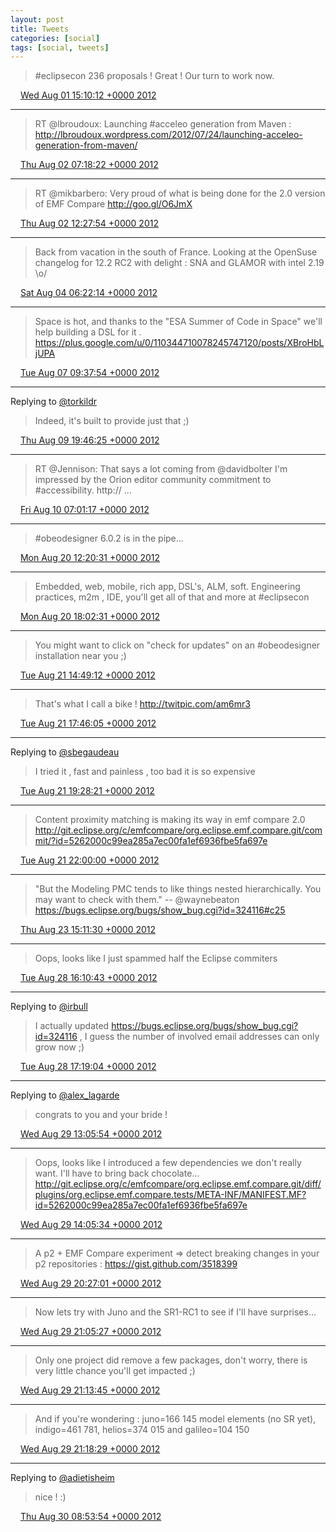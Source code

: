 ```yaml
---
layout: post
title: Tweets
categories: [social]
tags: [social, tweets]
---
```


> #eclipsecon 236 proposals ! Great ! Our turn to work now.

<img src="{{ site.url }}/media/tweet.ico" width="12" /> [Wed Aug 01 15:10:12 +0000 2012](https://twitter.com/bruncedric/status/230681845539405825)

----

> RT @lbroudoux: Launching #acceleo generation from Maven : http://lbroudoux.wordpress.com/2012/07/24/launching-acceleo-generation-from-maven/

<img src="{{ site.url }}/media/tweet.ico" width="12" /> [Thu Aug 02 07:18:22 +0000 2012](https://twitter.com/bruncedric/status/230925490926530560)

----

> RT @mikbarbero: Very proud of what is being done for the 2.0 version of EMF Compare http://goo.gl/O6JmX

<img src="{{ site.url }}/media/tweet.ico" width="12" /> [Thu Aug 02 12:27:54 +0000 2012](https://twitter.com/bruncedric/status/231003389343961088)

----

> Back from vacation in the south of France. Looking at the OpenSuse changelog for 12.2 RC2 with delight : SNA and GLAMOR with intel 2.19 \o/

<img src="{{ site.url }}/media/tweet.ico" width="12" /> [Sat Aug 04 06:22:14 +0000 2012](https://twitter.com/bruncedric/status/231636143534374912)

----

> Space is hot, and thanks to the "ESA Summer of Code in Space" we'll help building a DSL for it . https://plus.google.com/u/0/110344710078245747120/posts/XBroHbLjUPA

<img src="{{ site.url }}/media/tweet.ico" width="12" /> [Tue Aug 07 09:37:54 +0000 2012](https://twitter.com/bruncedric/status/232772544879554560)

----

Replying to [@torkildr](https://twitter.com/torkildr/status/233636949947191296)

> Indeed, it's built to provide just that ;)

<img src="{{ site.url }}/media/tweet.ico" width="12" /> [Thu Aug 09 19:46:25 +0000 2012](https://twitter.com/bruncedric/status/233650460005920768)

----

> RT @Jennison: That says a lot coming from @davidbolter I'm impressed by the Orion editor community commitment to #accessibility. http:// ...

<img src="{{ site.url }}/media/tweet.ico" width="12" /> [Fri Aug 10 07:01:17 +0000 2012](https://twitter.com/bruncedric/status/233820297457967104)

----

> #obeodesigner 6.0.2 is in the pipe...

<img src="{{ site.url }}/media/tweet.ico" width="12" /> [Mon Aug 20 12:20:31 +0000 2012](https://twitter.com/bruncedric/status/237524513808601088)

----

> Embedded, web, mobile, rich app‚ DSL's, ALM, soft. Engineering practices, m2m , IDE, you'll get all of that and more at #eclipsecon

<img src="{{ site.url }}/media/tweet.ico" width="12" /> [Mon Aug 20 18:02:31 +0000 2012](https://twitter.com/bruncedric/status/237610579735506945)

----

> You might want to click on "check for updates" on an #obeodesigner installation near you ;)

<img src="{{ site.url }}/media/tweet.ico" width="12" /> [Tue Aug 21 14:49:12 +0000 2012](https://twitter.com/bruncedric/status/237924318045159424)

----

> That's what I call a bike ! http://twitpic.com/am6mr3

<img src="{{ site.url }}/media/tweet.ico" width="12" /> [Tue Aug 21 17:46:05 +0000 2012](https://twitter.com/bruncedric/status/237968832390643712)

----

Replying to [@sbegaudeau](https://twitter.com/sbegaudeau/status/237969500874629120)

> I tried it ‚ fast and painless ‚ too bad it is so  expensive

<img src="{{ site.url }}/media/tweet.ico" width="12" /> [Tue Aug 21 19:28:21 +0000 2012](https://twitter.com/bruncedric/status/237994569533358080)

----

> Content proximity matching is making its way in emf compare 2.0 http://git.eclipse.org/c/emfcompare/org.eclipse.emf.compare.git/commit/?id=5262000c99ea285a7ec00fa1ef6936fbe5fa697e

<img src="{{ site.url }}/media/tweet.ico" width="12" /> [Tue Aug 21 22:00:00 +0000 2012](https://twitter.com/bruncedric/status/238032730363924480)

----

> "But the Modeling PMC tends to like things nested hierarchically. You may want to check with them." -- @waynebeaton  https://bugs.eclipse.org/bugs/show_bug.cgi?id=324116#c25

<img src="{{ site.url }}/media/tweet.ico" width="12" /> [Thu Aug 23 15:11:30 +0000 2012](https://twitter.com/bruncedric/status/238654705767677952)

----

> Oops, looks like I just spammed half the Eclipse commiters

<img src="{{ site.url }}/media/tweet.ico" width="12" /> [Tue Aug 28 16:10:43 +0000 2012](https://twitter.com/bruncedric/status/240481545608126464)

----

Replying to [@irbull](https://twitter.com/irbull/status/240485814939832320)

> I actually updated https://bugs.eclipse.org/bugs/show_bug.cgi?id=324116 , I guess the number of involved email addresses can only grow now ;)

<img src="{{ site.url }}/media/tweet.ico" width="12" /> [Tue Aug 28 17:19:04 +0000 2012](https://twitter.com/bruncedric/status/240498748214616064)

----

Replying to [@alex_lagarde](https://twitter.com/alex_morel_/status/240794276781510656)

> congrats to you and your bride !

<img src="{{ site.url }}/media/tweet.ico" width="12" /> [Wed Aug 29 13:05:54 +0000 2012](https://twitter.com/bruncedric/status/240797425097379840)

----

> Oops, looks like I introduced a few dependencies we don't really want. I'll have to bring back chocolate... http://git.eclipse.org/c/emfcompare/org.eclipse.emf.compare.git/diff/plugins/org.eclipse.emf.compare.tests/META-INF/MANIFEST.MF?id=5262000c99ea285a7ec00fa1ef6936fbe5fa697e

<img src="{{ site.url }}/media/tweet.ico" width="12" /> [Wed Aug 29 14:05:34 +0000 2012](https://twitter.com/bruncedric/status/240812441754296322)

----

> A p2 + EMF Compare experiment =&gt; detect breaking changes in your p2 repositories : https://gist.github.com/3518399

<img src="{{ site.url }}/media/tweet.ico" width="12" /> [Wed Aug 29 20:27:01 +0000 2012](https://twitter.com/bruncedric/status/240908435535831040)

----

> Now lets try with Juno and the SR1-RC1 to see if I'll have surprises...

<img src="{{ site.url }}/media/tweet.ico" width="12" /> [Wed Aug 29 21:05:27 +0000 2012](https://twitter.com/bruncedric/status/240918108049657856)

----

> Only one project did remove a few packages, don't worry, there is very little chance you'll get impacted ;)

<img src="{{ site.url }}/media/tweet.ico" width="12" /> [Wed Aug 29 21:13:45 +0000 2012](https://twitter.com/bruncedric/status/240920197479923712)

----

> And if you're wondering : juno=166 145 model elements (no SR yet), indigo=461 781, helios=374 015  and galileo=104 150

<img src="{{ site.url }}/media/tweet.ico" width="12" /> [Wed Aug 29 21:18:29 +0000 2012](https://twitter.com/bruncedric/status/240921388876193793)

----

Replying to [@adietisheim](https://twitter.com/adietisheim/status/241085760638423041)

> nice ! :)

<img src="{{ site.url }}/media/tweet.ico" width="12" /> [Thu Aug 30 08:53:54 +0000 2012](https://twitter.com/bruncedric/status/241096393043898369)